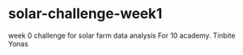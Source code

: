 # solar-challenge-week1
week 0 challenge for solar farm data analysis
For 10 academy. Tinbite Yonas
